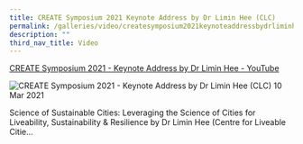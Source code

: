 ```yaml
---
title: CREATE Symposium 2021 Keynote Address by Dr Limin Hee (CLC)
permalink: /galleries/video/createsymposium2021keynoteaddressbydrliminheeclc/
description: ""
third_nav_title: Video
---
```

[CREATE Symposium 2021 - Keynote Address by Dr Limin Hee - YouTube](https://www.youtube.com/embed/OSN0TgM25yY?html5=1&rel=0)

![CREATE Symposium 2021 - Keynote Address by Dr Limin Hee (CLC)](https://img.youtube.com/vi/OSN0TgM25yY/default.jpg)
10 Mar 2021


Science of Sustainable Cities: Leveraging the Science of Cities for Liveability, Sustainability & Resilience by Dr Limin Hee (Centre for Liveable Citie...